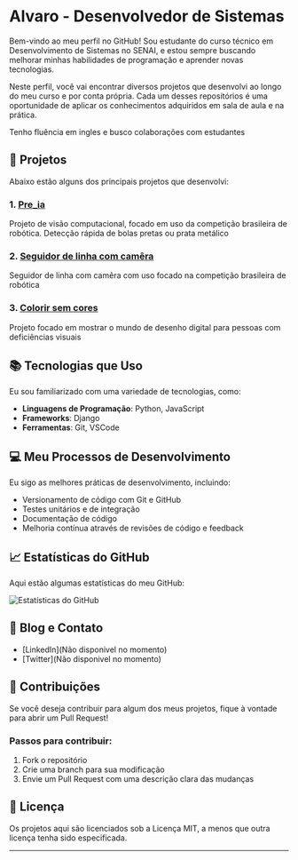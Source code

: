 # Alvaro - Desenvolvedor de Sistemas

Bem-vindo ao meu perfil no GitHub! Sou estudante do curso técnico em Desenvolvimento de Sistemas no SENAI, e estou sempre buscando melhorar minhas habilidades de programação e aprender novas tecnologias.

Neste perfil, você vai encontrar diversos projetos que desenvolvi ao longo do meu curso e por conta própria. Cada um desses repositórios é uma oportunidade de aplicar os conhecimentos adquiridos em sala de aula e na prática.

Tenho fluência em ingles e busco colaborações com estudantes

## 🚀 Projetos

Abaixo estão alguns dos principais projetos que desenvolvi:

### 1. [Pre_ia](https://github.com/Alababir/Pre_ia)
Projeto de visão computacional, focado em uso da competição brasileira de robótica. Detecção rápida de bolas pretas ou prata metálico

### 2. [Seguidor de linha com camêra](https://github.com/Alababir/Line_follower_cam)
Seguidor de linha com camêra com uso focado na competição brasileira de robótica

### 3. [Colorir sem cores](https://github.com/Alababir/Projeto-Acessibilidade)
Projeto focado em mostrar o mundo de desenho digital para pessoas com deficiências visuais

## 📚 Tecnologias que Uso

Eu sou familiarizado com uma variedade de tecnologias, como:

- **Linguagens de Programação**: Python, JavaScript
- **Frameworks**: Django
- **Ferramentas**: Git, VSCode

## 💻 Meu Processos de Desenvolvimento

Eu sigo as melhores práticas de desenvolvimento, incluindo:

- Versionamento de código com Git e GitHub
- Testes unitários e de integração
- Documentação de código
- Melhoria contínua através de revisões de código e feedback

## 📈 Estatísticas do GitHub

Aqui estão algumas estatísticas do meu GitHub:

![Estatísticas do GitHub](https://github-readme-stats.vercel.app/api?username=Alababir&show_icons=true&theme=radical)

## 📝 Blog e Contato

- [LinkedIn](Não disponivel no momento)
- [Twitter](Não disponivel no momento)

## 🤝 Contribuições

Se você deseja contribuir para algum dos meus projetos, fique à vontade para abrir um Pull Request! 

### Passos para contribuir:
1. Fork o repositório
2. Crie uma branch para sua modificação
3. Envie um Pull Request com uma descrição clara das mudanças

## 📜 Licença

Os projetos aqui são licenciados sob a Licença MIT, a menos que outra licença tenha sido especificada.

---

